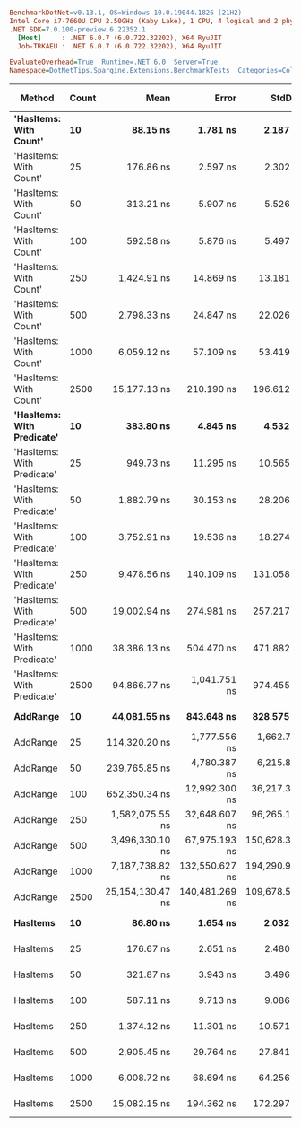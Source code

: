 ``` ini

BenchmarkDotNet=v0.13.1, OS=Windows 10.0.19044.1826 (21H2)
Intel Core i7-7660U CPU 2.50GHz (Kaby Lake), 1 CPU, 4 logical and 2 physical cores
.NET SDK=7.0.100-preview.6.22352.1
  [Host]     : .NET 6.0.7 (6.0.722.32202), X64 RyuJIT
  Job-TRKAEU : .NET 6.0.7 (6.0.722.32202), X64 RyuJIT

EvaluateOverhead=True  Runtime=.NET 6.0  Server=True  
Namespace=DotNetTips.Spargine.Extensions.BenchmarkTests  Categories=Collections  

```
|                     Method | Count |             Mean |          Error |         StdDev |        StdErr |              Min |               Q1 |           Median |               Q3 |              Max |          Op/s | CI99.9% Margin | Iterations | Kurtosis | MValue | Skewness | Rank | LogicalGroup | Baseline |    Gen 0 | Code Size |    Gen 1 |    Gen 2 |   Allocated |
|--------------------------- |------ |-----------------:|---------------:|---------------:|--------------:|-----------------:|-----------------:|-----------------:|-----------------:|-----------------:|--------------:|---------------:|-----------:|---------:|-------:|---------:|-----:|------------- |--------- |---------:|----------:|---------:|---------:|------------:|
|     **&#39;HasItems: With Count&#39;** |    **10** |         **88.15 ns** |       **1.781 ns** |       **2.187 ns** |      **0.466 ns** |         **84.39 ns** |         **86.50 ns** |         **88.04 ns** |         **89.27 ns** |         **92.75 ns** | **11,344,332.54** |       **1.781 ns** |      **22.00** |    **2.137** |  **2.000** |   **0.3228** |    **1** |            ***** |       **No** |   **0.0043** |     **277 B** |        **-** |        **-** |        **40 B** |
|     &#39;HasItems: With Count&#39; |    25 |        176.86 ns |       2.597 ns |       2.302 ns |      0.615 ns |        173.09 ns |        175.85 ns |        176.88 ns |        178.06 ns |        182.05 ns |  5,654,314.69 |       2.597 ns |      14.00 |    2.720 |  2.000 |   0.3584 |    2 |            * |       No |   0.0043 |     277 B |        - |        - |        40 B |
|     &#39;HasItems: With Count&#39; |    50 |        313.21 ns |       5.907 ns |       5.526 ns |      1.427 ns |        305.07 ns |        309.36 ns |        311.64 ns |        317.53 ns |        323.02 ns |  3,192,775.19 |       5.907 ns |      15.00 |    1.761 |  2.000 |   0.4573 |    3 |            * |       No |   0.0043 |     277 B |        - |        - |        40 B |
|     &#39;HasItems: With Count&#39; |   100 |        592.58 ns |       5.876 ns |       5.497 ns |      1.419 ns |        579.55 ns |        590.17 ns |        591.71 ns |        596.08 ns |        601.94 ns |  1,687,534.54 |       5.876 ns |      15.00 |    3.038 |  2.000 |  -0.4072 |    6 |            * |       No |   0.0038 |     277 B |        - |        - |        40 B |
|     &#39;HasItems: With Count&#39; |   250 |      1,424.91 ns |      14.869 ns |      13.181 ns |      3.523 ns |      1,405.85 ns |      1,417.13 ns |      1,420.57 ns |      1,429.27 ns |      1,453.02 ns |    701,797.74 |      14.869 ns |      14.00 |    2.497 |  2.000 |   0.7796 |    9 |            * |       No |   0.0038 |     277 B |        - |        - |        40 B |
|     &#39;HasItems: With Count&#39; |   500 |      2,798.33 ns |      24.847 ns |      22.026 ns |      5.887 ns |      2,766.35 ns |      2,782.88 ns |      2,795.06 ns |      2,810.84 ns |      2,849.31 ns |    357,356.17 |      24.847 ns |      14.00 |    2.724 |  2.000 |   0.6969 |   11 |            * |       No |   0.0038 |     277 B |        - |        - |        40 B |
|     &#39;HasItems: With Count&#39; |  1000 |      6,059.12 ns |      57.109 ns |      53.419 ns |     13.793 ns |      5,952.57 ns |      6,023.83 ns |      6,072.83 ns |      6,098.31 ns |      6,135.35 ns |    165,040.44 |      57.109 ns |      15.00 |    1.838 |  2.000 |  -0.3535 |   14 |            * |       No |        - |     277 B |        - |        - |        40 B |
|     &#39;HasItems: With Count&#39; |  2500 |     15,177.13 ns |     210.190 ns |     196.612 ns |     50.765 ns |     14,845.47 ns |     15,082.75 ns |     15,185.23 ns |     15,324.03 ns |     15,433.27 ns |     65,888.60 |     210.190 ns |      15.00 |    1.799 |  2.000 |  -0.3230 |   16 |            * |       No |        - |     277 B |        - |        - |        40 B |
| **&#39;HasItems: With Predicate&#39;** |    **10** |        **383.80 ns** |       **4.845 ns** |       **4.532 ns** |      **1.170 ns** |        **376.62 ns** |        **379.96 ns** |        **385.17 ns** |        **387.04 ns** |        **390.32 ns** |  **2,605,522.28** |       **4.845 ns** |      **15.00** |    **1.531** |  **2.000** |  **-0.2432** |    **5** |            ***** |       **No** |        **-** |     **597 B** |        **-** |        **-** |           **-** |
| &#39;HasItems: With Predicate&#39; |    25 |        949.73 ns |      11.295 ns |      10.565 ns |      2.728 ns |        929.77 ns |        943.11 ns |        953.38 ns |        955.71 ns |        963.93 ns |  1,052,935.96 |      11.295 ns |      15.00 |    2.155 |  2.000 |  -0.7001 |    7 |            * |       No |        - |     597 B |        - |        - |           - |
| &#39;HasItems: With Predicate&#39; |    50 |      1,882.79 ns |      30.153 ns |      28.206 ns |      7.283 ns |      1,848.50 ns |      1,852.58 ns |      1,889.59 ns |      1,907.10 ns |      1,925.88 ns |    531,127.70 |      30.153 ns |      15.00 |    1.249 |  2.000 |   0.0474 |   10 |            * |       No |        - |     597 B |        - |        - |           - |
| &#39;HasItems: With Predicate&#39; |   100 |      3,752.91 ns |      19.536 ns |      18.274 ns |      4.718 ns |      3,712.61 ns |      3,745.41 ns |      3,757.51 ns |      3,764.99 ns |      3,776.02 ns |    266,460.19 |      19.536 ns |      15.00 |    2.650 |  2.000 |  -0.8170 |   13 |            * |       No |        - |     597 B |        - |        - |           - |
| &#39;HasItems: With Predicate&#39; |   250 |      9,478.56 ns |     140.109 ns |     131.058 ns |     33.839 ns |      9,295.15 ns |      9,385.43 ns |      9,488.04 ns |      9,566.07 ns |      9,709.19 ns |    105,501.29 |     140.109 ns |      15.00 |    1.748 |  2.000 |   0.0610 |   15 |            * |       No |        - |     597 B |        - |        - |           - |
| &#39;HasItems: With Predicate&#39; |   500 |     19,002.94 ns |     274.981 ns |     257.217 ns |     66.413 ns |     18,610.13 ns |     18,805.91 ns |     19,064.72 ns |     19,229.81 ns |     19,377.85 ns |     52,623.42 |     274.981 ns |      15.00 |    1.441 |  2.000 |  -0.0581 |   17 |            * |       No |        - |     597 B |        - |        - |           - |
| &#39;HasItems: With Predicate&#39; |  1000 |     38,386.13 ns |     504.470 ns |     471.882 ns |    121.839 ns |     37,789.76 ns |     38,108.73 ns |     38,225.41 ns |     38,745.63 ns |     39,411.61 ns |     26,051.07 |     504.470 ns |      15.00 |    2.187 |  2.000 |   0.5763 |   18 |            * |       No |        - |     597 B |        - |        - |           - |
| &#39;HasItems: With Predicate&#39; |  2500 |     94,866.77 ns |   1,041.751 ns |     974.455 ns |    251.603 ns |     93,218.73 ns |     94,378.28 ns |     94,548.58 ns |     95,555.85 ns |     96,757.18 ns |     10,541.10 |   1,041.751 ns |      15.00 |    2.011 |  2.000 |   0.0998 |   20 |            * |       No |        - |     597 B |        - |        - |           - |
|                   **AddRange** |    **10** |     **44,081.55 ns** |     **843.648 ns** |     **828.575 ns** |    **207.144 ns** |     **42,942.46 ns** |     **43,464.31 ns** |     **44,015.69 ns** |     **44,716.15 ns** |     **45,687.16 ns** |     **22,685.23** |     **843.648 ns** |      **16.00** |    **1.822** |  **2.000** |   **0.3214** |   **19** |            ***** |       **No** |   **2.3804** |     **956 B** |        **-** |        **-** |    **20,689 B** |
|                   AddRange |    25 |    114,320.20 ns |   1,777.556 ns |   1,662.727 ns |    429.314 ns |    111,462.16 ns |    113,047.77 ns |    114,502.97 ns |    115,418.53 ns |    117,293.77 ns |      8,747.36 |   1,777.556 ns |      15.00 |    1.908 |  2.000 |  -0.0351 |   21 |            * |       No |   5.4932 |     956 B |        - |        - |    49,553 B |
|                   AddRange |    50 |    239,765.85 ns |   4,780.387 ns |   6,215.853 ns |  1,268.806 ns |    227,590.09 ns |    235,708.80 ns |    239,298.66 ns |    243,217.07 ns |    253,129.25 ns |      4,170.74 |   4,780.387 ns |      24.00 |    2.512 |  2.000 |   0.2650 |   22 |            * |       No |  10.7422 |     956 B |   1.9531 |        - |    97,515 B |
|                   AddRange |   100 |    652,350.34 ns |  12,992.300 ns |  36,217.338 ns |  3,817.643 ns |    571,852.00 ns |    624,630.05 ns |    655,780.08 ns |    676,694.92 ns |    731,210.30 ns |      1,532.92 |  12,992.300 ns |      90.00 |    2.316 |  2.538 |  -0.1162 |   23 |            * |       No |  20.5078 |     956 B |  15.6250 |  10.7422 |   194,057 B |
|                   AddRange |   250 |  1,582,075.55 ns |  32,648.607 ns |  96,265.155 ns |  9,626.515 ns |  1,367,252.15 ns |  1,523,072.17 ns |  1,579,109.47 ns |  1,649,982.42 ns |  1,830,005.66 ns |        632.08 |  32,648.607 ns |     100.00 |    2.605 |  2.000 |   0.1821 |   24 |            * |       No |  29.2969 |     956 B |  27.3438 |  25.3906 |   480,079 B |
|                   AddRange |   500 |  3,496,330.10 ns |  67,975.193 ns | 150,628.332 ns | 19,610.139 ns |  3,128,601.17 ns |  3,413,873.63 ns |  3,493,333.59 ns |  3,573,314.26 ns |  3,853,284.77 ns |        286.01 |  67,975.193 ns |      59.00 |    3.094 |  2.000 |   0.1897 |   25 |            * |       No |  54.6875 |     956 B |  46.8750 |  46.8750 |   958,590 B |
|                   AddRange |  1000 |  7,187,738.82 ns | 132,550.627 ns | 194,290.990 ns | 36,078.931 ns |  6,921,917.19 ns |  7,043,670.31 ns |  7,144,089.84 ns |  7,314,721.88 ns |  7,581,010.16 ns |        139.13 | 132,550.627 ns |      29.00 |    1.961 |  2.000 |   0.5178 |   26 |            * |       No | 132.8125 |     956 B | 125.0000 | 109.3750 | 2,398,863 B |
|                   AddRange |  2500 | 25,154,130.47 ns | 140,481.269 ns | 109,678.534 ns | 31,661.466 ns | 24,933,812.50 ns | 25,093,703.91 ns | 25,150,253.12 ns | 25,238,449.22 ns | 25,326,268.75 ns |         39.75 | 140,481.269 ns |      12.00 |    2.177 |  2.000 |  -0.3310 |   27 |            * |       No | 125.0000 |     956 B |  93.7500 |  93.7500 | 5,997,167 B |
|                   **HasItems** |    **10** |         **86.80 ns** |       **1.654 ns** |       **2.032 ns** |      **0.433 ns** |         **83.88 ns** |         **85.58 ns** |         **86.06 ns** |         **87.97 ns** |         **91.14 ns** | **11,521,108.90** |       **1.654 ns** |      **22.00** |    **2.213** |  **2.000** |   **0.5994** |    **1** |            ***** |       **No** |   **0.0043** |     **276 B** |        **-** |        **-** |        **40 B** |
|                   HasItems |    25 |        176.67 ns |       2.651 ns |       2.480 ns |      0.640 ns |        172.23 ns |        174.96 ns |        176.62 ns |        178.43 ns |        180.96 ns |  5,660,351.59 |       2.651 ns |      15.00 |    1.975 |  2.000 |  -0.2544 |    2 |            * |       No |   0.0043 |     276 B |        - |        - |        40 B |
|                   HasItems |    50 |        321.87 ns |       3.943 ns |       3.496 ns |      0.934 ns |        317.33 ns |        319.27 ns |        321.32 ns |        323.95 ns |        329.32 ns |  3,106,880.71 |       3.943 ns |      14.00 |    2.154 |  2.000 |   0.5380 |    4 |            * |       No |   0.0043 |     276 B |        - |        - |        40 B |
|                   HasItems |   100 |        587.11 ns |       9.713 ns |       9.086 ns |      2.346 ns |        576.45 ns |        579.49 ns |        584.57 ns |        593.43 ns |        604.90 ns |  1,703,261.23 |       9.713 ns |      15.00 |    1.760 |  2.000 |   0.4711 |    6 |            * |       No |   0.0038 |     276 B |        - |        - |        40 B |
|                   HasItems |   250 |      1,374.12 ns |      11.301 ns |      10.571 ns |      2.729 ns |      1,362.59 ns |      1,366.24 ns |      1,370.22 ns |      1,382.40 ns |      1,395.03 ns |    727,735.85 |      11.301 ns |      15.00 |    1.839 |  2.000 |   0.6113 |    8 |            * |       No |   0.0038 |     276 B |        - |        - |        40 B |
|                   HasItems |   500 |      2,905.45 ns |      29.764 ns |      27.841 ns |      7.189 ns |      2,870.63 ns |      2,880.88 ns |      2,901.02 ns |      2,927.03 ns |      2,954.18 ns |    344,180.79 |      29.764 ns |      15.00 |    1.559 |  2.000 |   0.2556 |   12 |            * |       No |   0.0038 |     276 B |        - |        - |        40 B |
|                   HasItems |  1000 |      6,008.72 ns |      68.694 ns |      64.256 ns |     16.591 ns |      5,903.93 ns |      5,957.77 ns |      5,995.83 ns |      6,079.77 ns |      6,092.03 ns |    166,424.81 |      68.694 ns |      15.00 |    1.378 |  2.000 |   0.0715 |   14 |            * |       No |        - |     276 B |        - |        - |        40 B |
|                   HasItems |  2500 |     15,082.15 ns |     194.362 ns |     172.297 ns |     46.048 ns |     14,835.46 ns |     14,949.48 ns |     15,124.65 ns |     15,177.14 ns |     15,338.73 ns |     66,303.53 |     194.362 ns |      14.00 |    1.534 |  2.000 |  -0.0102 |   16 |            * |       No |        - |     276 B |        - |        - |        40 B |
